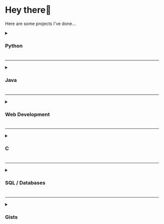 # Hey there👋
Here are some projects I've done...

<details><summary><h3>Python<h3></summary>

- [Sentiment Analysis Application](https://github.com/ronan-s1/Django-Sentiment-Analysis-Application)
- [ID Card Authorisation Program](https://github.com/ronan-s1/ID-Card-Authorisation)
- [Multi Layer Neural Networks](https://github.com/ronan-s1/Multi-Layer-Neural-Networks)
- [Weather Bot++](https://github.com/ronan-s1/Weather-Bot) (currently down 😢)
  

</details>

<hr>
  
<details><summary><h3>Java<h3></summary>
- [Music Visualization Project](https://github.com/ronan-s1/Music-Visualization-Project)
- [FindIt! A Lost and Found app](https://github.com/ronan-s1/Find-It)

</details>

<hr>
  
<details><summary><h3>Web Development<h3></summary>

- [Skillko Wesbite](https://about.skillko.com/)
- [Soham Yoga Therapies Website](https://www.sohamyogatherapies.com/)
- [Sentiment Analysis Application](https://github.com/ronan-s1/Django-Sentiment-Analysis-Application)
- [Library Management System CRUD Application](https://github.com/ronan-s1/Library-Management-System-CRUD-app)
- [Hang Man Game](https://github.com/ronan-s1/hangman-game-JS)
- [List Application](https://github.com/ronan-s1/Shopping-List-Application)

</details> 

<hr>
  
<details><summary><h3>C<h3></summary>

- [Code Security Authenitication](https://github.com/ronan-s1/Code-Security-Authenitication)

</details> 

<hr>

<details><summary><h3>SQL / Databases<h3></summary>

- [Relational Creche Database](https://github.com/ronan-s1/Relational-Creche-Database)
- [Diamond Prices MongoDB](https://github.com/ronan-s1/Diamond-Prices-MongoDB)

</details>

<hr>

<details><summary><h3>Gists<h3></summary>

- [Eucilids Algorithim Calculator](https://gist.github.com/ronan-s1/22843982f20232e00c31a425b3321d56)
- [CSV Combiner Program](https://gist.github.com/ronan-s1/ce7119fb781bc16a1c3f61c45dccefc4)
- [Input Validation Gist](https://gist.github.com/ronan-s1/6736559e993aaf7e639a8415add9f8b5)

</details>
